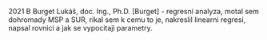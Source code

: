 2021
B
Burget Lukáš, doc. Ing., Ph.D.
[Burget] - regresni analyza, motal sem dohromady MSP a SUR, rikal sem k cemu to je, nakreslil linearni regresi, napsal rovnici a jak se vypocitaji parametry.

